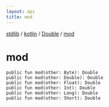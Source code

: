 ```yaml
---
layout: api
title: mod
---
```

[stdlib](../../index.html) / [kotlin](../index.html) / [Double](index.html) / [mod](mod.html)

# mod

```
public fun mod(other: Byte): Double
public fun mod(other: Double): Double
public fun mod(other: Float): Double
public fun mod(other: Int): Double
public fun mod(other: Long): Double
public fun mod(other: Short): Double
```
